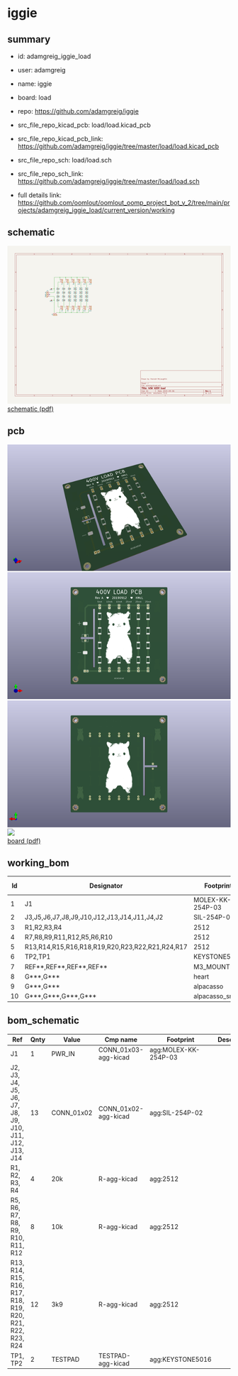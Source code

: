 # iggie
 
## summary 
* id: adamgreig_iggie_load
* user: adamgreig
* name: iggie
* board: load
* repo: https://github.com/adamgreig/iggie
* src_file_repo_kicad_pcb: load/load.kicad_pcb
* src_file_repo_kicad_pcb_link: https://github.com/adamgreig/iggie/tree/master/load/load.kicad_pcb


* src_file_repo_sch: load/load.sch
* src_file_repo_sch_link: https://github.com/adamgreig/iggie/tree/master/load/load.sch
* full details link: https://github.com/oomlout/oomlout_oomp_project_bot_v_2/tree/main/projects/adamgreig_iggie_load/current_version/working  

## schematic  
![](working_schematic_600.png)  
[schematic (pdf)](working_schematic.pdf) 






















## pcb  
![](working_3d_600.png) 
![](working_3d_front_600.png)  
![](working_3d_back_600.png)  
![](working_600.png)  
[board (pdf)](working.pdf)  

## working_bom
| Id | Designator | Footprint | Quantity | Designation | Supplier and ref |  | None | 
| --- | --- | --- | --- | --- | --- | --- | --- | 
| 1 | J1 | MOLEX-KK-254P-03 | 1 | PWR_IN |  |  | [''] | 
| 2 | J3,J5,J6,J7,J8,J9,J10,J12,J13,J14,J11,J4,J2 | SIL-254P-02 | 13 | CONN_01x02 |  |  | [''] | 
| 3 | R1,R2,R3,R4 | 2512 | 4 | 20k |  |  | [''] | 
| 4 | R7,R8,R9,R11,R12,R5,R6,R10 | 2512 | 8 | 10k |  |  | [''] | 
| 5 | R13,R14,R15,R16,R18,R19,R20,R23,R22,R21,R24,R17 | 2512 | 12 | 3k9 |  |  | [''] | 
| 6 | TP2,TP1 | KEYSTONE5016 | 2 | TESTPAD |  |  | [''] | 
| 7 | REF**,REF**,REF**,REF** | M3_MOUNT | 4 | M3_MOUNT |  |  | [''] | 
| 8 | G***,G*** | heart | 2 | LOGO |  |  | [''] | 
| 9 | G***,G*** | alpacasso | 2 | LOGO |  |  | [''] | 
| 10 | G***,G***,G***,G*** | alpacasso_small | 4 | LOGO |  |  | [''] | 


## bom_schematic
| Ref | Qnty | Value | Cmp name | Footprint | Description | Vendor | DNP | 
| --- | --- | --- | --- | --- | --- | --- | --- | 
| J1 | 1 | PWR_IN | CONN_01x03-agg-kicad | agg:MOLEX-KK-254P-03 |  |  |  | 
| J2, J3, J4, J5, J6, J7, J8, J9, J10, J11, J12, J13, J14 | 13 | CONN_01x02 | CONN_01x02-agg-kicad | agg:SIL-254P-02 |  |  |  | 
| R1, R2, R3, R4 | 4 | 20k | R-agg-kicad | agg:2512 |  |  |  | 
| R5, R6, R7, R8, R9, R10, R11, R12 | 8 | 10k | R-agg-kicad | agg:2512 |  |  |  | 
| R13, R14, R15, R16, R17, R18, R19, R20, R21, R22, R23, R24 | 12 | 3k9 | R-agg-kicad | agg:2512 |  |  |  | 
| TP1, TP2 | 2 | TESTPAD | TESTPAD-agg-kicad | agg:KEYSTONE5016 |  |  |  | 



